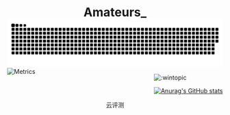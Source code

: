 <!DOCTYPE html>
<html>
<head> 
<meta charset="utf-8"> 
</head>
<body>
<div id="container" >
<div id="header" >
<h1 style="margin-bottom:0;text-align:center">Amateurs_</h1></div>
<div style="text-align:center;">
<img src="https://raw.githubusercontent.com/wintopic/wintopic/main/assets/github-contribution-grid-snake.svg" alt="">

  </div>
<div id="menu" style="float:left;">
  
<img src="https://metrics.lecoq.io/wintopic?template=classic&amp;config.timezone=Asia%2FShanghai" alt="Metrics">
  
</div>

<div id="content" style="float:right;">
<p><img src="https://count.getloli.com/get/@wintopic?theme=gelbooru" alt=":wintopic"></p>

<a href="https://github.com/anuraghazra/github-readme-stats"><img src="https://github-readme-stats.vercel.app/api?username=wintopic" alt="Anurag&#39;s GitHub stats"></a>
</div>

<div id="footer" style="clear:both;text-align:center;">
云评测</div>

</div>
 
</body>
</html>
